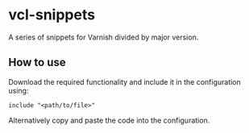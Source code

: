 vcl-snippets
============

A series of snippets for Varnish divided by major version.

How to use
----------

Download the required functionality and include it in the configuration using:

```
include "<path/to/file>"
```

Alternatively copy and paste the code into the configuration.
